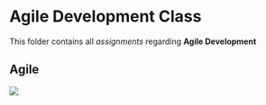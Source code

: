 # Agile Development Class

This folder contains all *assignments* regarding **Agile Development**

## Agile

![](https://www.krasamo.com/wp-content/uploads/agile-01-scaled.jpeg)